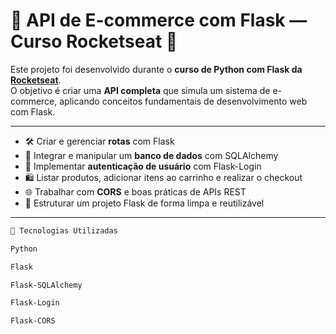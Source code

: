 # 🐍 API de E-commerce com Flask — Curso Rocketseat 🚀

Este projeto foi desenvolvido durante o **curso de Python com Flask da [Rocketseat](https://www.rocketseat.com.br/)**.  
O objetivo é criar uma **API completa** que simula um sistema de e-commerce, aplicando conceitos fundamentais de desenvolvimento web com Flask.

---

- 🛠️ Criar e gerenciar **rotas** com Flask  
- 🧩 Integrar e manipular um **banco de dados** com SQLAlchemy  
- 🔐 Implementar **autenticação de usuário** com Flask-Login  
- 🛍️ Listar produtos, adicionar itens ao carrinho e realizar o checkout  
- 🌐 Trabalhar com **CORS** e boas práticas de APIs REST  
- 💾 Estruturar um projeto Flask de forma limpa e reutilizável  

---

```bash
🧰 Tecnologias Utilizadas
```
```bash
Python
```
```bash
Flask
```
```bash
Flask-SQLAlchemy
```
```bash
Flask-Login
```
```bash
Flask-CORS
```
